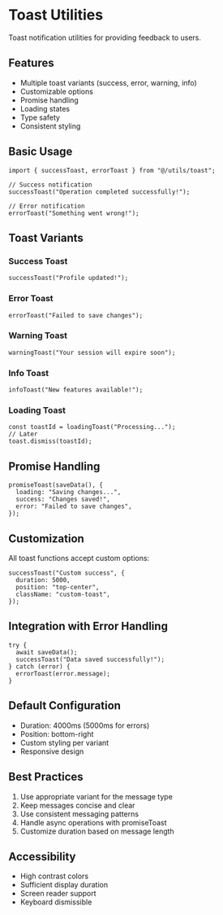 # Toast Utilities

Toast notification utilities for providing feedback to users.

## Features

- Multiple toast variants (success, error, warning, info)
- Customizable options
- Promise handling
- Loading states
- Type safety
- Consistent styling

## Basic Usage

```tsx
import { successToast, errorToast } from "@/utils/toast";

// Success notification
successToast("Operation completed successfully!");

// Error notification
errorToast("Something went wrong!");
```

## Toast Variants

### Success Toast

```tsx
successToast("Profile updated!");
```

### Error Toast

```tsx
errorToast("Failed to save changes");
```

### Warning Toast

```tsx
warningToast("Your session will expire soon");
```

### Info Toast

```tsx
infoToast("New features available!");
```

### Loading Toast

```tsx
const toastId = loadingToast("Processing...");
// Later
toast.dismiss(toastId);
```

## Promise Handling

```tsx
promiseToast(saveData(), {
  loading: "Saving changes...",
  success: "Changes saved!",
  error: "Failed to save changes",
});
```

## Customization

All toast functions accept custom options:

```tsx
successToast("Custom success", {
  duration: 5000,
  position: "top-center",
  className: "custom-toast",
});
```

## Integration with Error Handling

```tsx
try {
  await saveData();
  successToast("Data saved successfully!");
} catch (error) {
  errorToast(error.message);
}
```

## Default Configuration

- Duration: 4000ms (5000ms for errors)
- Position: bottom-right
- Custom styling per variant
- Responsive design

## Best Practices

1. Use appropriate variant for the message type
2. Keep messages concise and clear
3. Use consistent messaging patterns
4. Handle async operations with promiseToast
5. Customize duration based on message length

## Accessibility

- High contrast colors
- Sufficient display duration
- Screen reader support
- Keyboard dismissible
